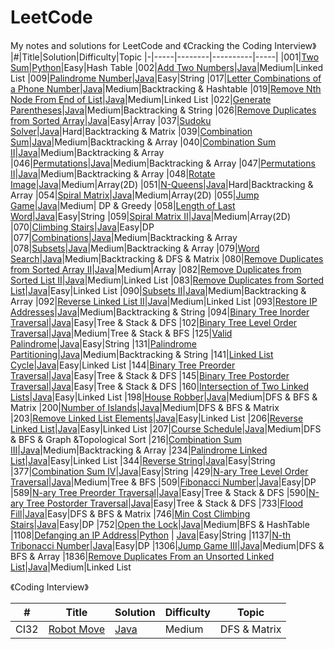 # LeetCode
My notes and solutions for LeetCode and 《Cracking the Coding Interview》
|#|Title|Solution|Difficulty|Topic
|-|-----|--------|----------|-----|
|001|[Two Sum](https://leetcode.com/problems/two-sum)|[Python](https://github.com/yiyangd/LeetCode/blob/main/Python/001_twoSum.py)|Easy|Hash Table
|002|[Add Two Numbers](https://leetcode.com/problems/add-two-numbers/)|[Java](https://github.com/yiyangd/LeetCode/blob/main/Java/002_addTwoNumbers.java)|Medium|Linked List
|009|[Palindrome Number](https://leetcode.com/problems/palindrome-number)|[Java](https://github.com/yiyangd/LeetCode/blob/main/Java/009_isPalindromeNum.java)|Easy|String
|017|[Letter Combinations of a Phone Number](https://leetcode.com/problems/letter-combinations-of-a-phone-number/)|[Java](https://github.com/yiyangd/LeetCode/blob/main/Java/017_letterCombinations.java)|Medium|Backtracking & Hashtable
|019|[Remove Nth Node From End of List](https://leetcode.com/problems/remove-nth-node-from-end-of-list/)|[Java](https://github.com/yiyangd/LeetCode/blob/main/Java/019_removeNthFromEnd.java)|Medium|Linked List
|022|[Generate Parentheses](https://leetcode.com/problems/generate-parentheses/)|[Java](https://github.com/yiyangd/LeetCode/blob/main/Java/022_generateParenthesis.java)|Medium|Backtracking & String
|026|[Remove Duplicates from Sorted Array](https://leetcode.com/problems/remove-duplicates-from-sorted-array/)|[Java](https://github.com/yiyangd/LeetCode/blob/main/Java/026_removeDuplicates.java)|Easy|Array
|037|[Sudoku Solver](https://leetcode.com/problems/sudoku-solver/)|[Java](https://github.com/yiyangd/LeetCode/blob/main/Java/037_solveSudoku.java)|Hard|Backtracking & Matrix
|039|[Combination Sum](https://leetcode.com/problems/combination-sum/)|[Java](https://github.com/yiyangd/LeetCode/blob/main/Java/039_combinationSum.java)|Medium|Backtracking & Array
|040|[Combination Sum II](https://leetcode.com/problems/combination-sum-ii/)|[Java](https://github.com/yiyangd/LeetCode/blob/main/Java/040_combinationSum2.java)|Medium|Backtracking & Array
|046|[Permutations](https://leetcode.com/problems/permutations/)|[Java](https://github.com/yiyangd/LeetCode/blob/main/Java/046_permute.java)|Medium|Backtracking & Array
|047|[Permutations II](https://leetcode.com/problems/permutations-ii/)|[Java](https://github.com/yiyangd/LeetCode/blob/main/Java/047_permuteUnique.java)|Medium|Backtracking & Array
|048|[Rotate Image](https://leetcode.com/problems/rotate-image/)|[Java](https://github.com/yiyangd/LeetCode/blob/main/Java/048_rotateImage.java)|Medium|Array(2D)
|051|[N-Queens](https://leetcode.com/problems/n-queens/)|[Java](https://github.com/yiyangd/LeetCode/blob/main/Java/051_solveNQueens.java)|Hard|Backtracking & Array
|054|[Spiral Matrix](https://leetcode.com/problems/spiral-matrix/)|[Java](https://github.com/yiyangd/LeetCode/blob/main/Java/054_spiralOrder.java)|Medium|Array(2D)
|055|[Jump Game](https://leetcode.com/problems/jump-game/)|[Java](https://github.com/yiyangd/LeetCode/blob/main/Java/055_canJump.java)|Medium| DP & Greedy
|058|[Length of Last Word](https://leetcode.com/problems/length-of-last-word/)|[Java](https://github.com/yiyangd/LeetCode/blob/main/Java/058_lengthOfLastWord.java)|Easy|String
|059|[Spiral Matrix II](https://leetcode.com/problems/spiral-matrix-ii/)|[Java](https://github.com/yiyangd/LeetCode/blob/main/Java/059_generateMatrix.java)|Medium|Array(2D)
|070|[Climbing Stairs](https://leetcode.com/problems/climbing-stairs/)|[Java](https://github.com/yiyangd/LeetCode/blob/main/Java/070_climbStairs.java)|Easy|DP
|077|[Combinations](https://leetcode.com/problems/combinations/)|[Java](https://github.com/yiyangd/LeetCode/blob/main/Java/077_combine.java)|Medium|Backtracking & Array
|078|[Subsets](https://leetcode.com/problems/subsets/)|[Java](https://github.com/yiyangd/LeetCode/blob/main/Java/078_subsets.java)|Medium|Backtracking & Array
|079|[Word Search](https://leetcode.com/problems/word-search/)|[Java](https://github.com/yiyangd/LeetCode/blob/main/Java/079_wordSearch.java)|Medium|Backtracking & DFS & Matrix
|080|[Remove Duplicates from Sorted Array II](https://leetcode.com/problems/remove-duplicates-from-sorted-array-ii/)|[Java](https://github.com/yiyangd/LeetCode/blob/main/Java/080_removeDuplicates2.java)|Medium|Array
|082|[Remove Duplicates from Sorted List II](https://leetcode.com/problems/remove-duplicates-from-sorted-list-ii/)|[Java](https://github.com/yiyangd/LeetCode/blob/main/Java/082_deleteDuplicates.java)|Medium|Linked List
|083|[Remove Duplicates from Sorted List](https://leetcode.com/problems/remove-duplicates-from-sorted-list/)|[Java](https://github.com/yiyangd/LeetCode/blob/main/Java/083_deleteDuplicates.java)|Easy|Linked List
|090|[Subsets II](https://leetcode.com/problems/subsets-ii/)|[Java](https://github.com/yiyangd/LeetCode/blob/main/Java/090_subsetsWithDup.java)|Medium|Backtracking & Array
|092|[Reverse Linked List II](https://leetcode.com/problems/reverse-linked-list-ii/)|[Java](https://github.com/yiyangd/LeetCode/blob/main/Java/092_reverseBetween.java)|Medium|Linked List
|093|[Restore IP Addresses](https://leetcode.com/problems/restore-ip-addresses/)|[Java](https://github.com/yiyangd/LeetCode/blob/main/Java/093_restoreIpAddresses.java)|Medium|Backtracking & String
|094|[Binary Tree Inorder Traversal](https://leetcode.com/problems/binary-tree-inorder-traversal/)|[Java](https://github.com/yiyangd/LeetCode/blob/main/Java/094_inorderTraversal.java)|Easy|Tree & Stack & DFS
|102|[Binary Tree Level Order Traversal](https://leetcode.com/problems/binary-tree-level-order-traversal/)|[Java](https://github.com/yiyangd/LeetCode/blob/main/Java/102_levelOrder.java)|Medium|Tree & Stack & BFS
|125|[Valid Palindrome](https://leetcode.com/problems/valid-palindrome)|[Java](https://github.com/yiyangd/LeetCode/blob/main/Java/125_isPalindrome.java)|Easy|String
|131|[Palindrome Partitioning](https://leetcode.com/problems/palindrome-partitioning/)|[Java](https://github.com/yiyangd/LeetCode/blob/main/Java/131_partition.java)|Medium|Backtracking & String
|141|[Linked List Cycle](https://leetcode.com/problems/linked-list-cycle/)|[Java](https://github.com/yiyangd/LeetCode/blob/main/Java/141_hasCycle.java)|Easy|Linked List
|144|[Binary Tree Preorder Traversal](https://leetcode.com/problems/binary-tree-preorder-traversal/)|[Java](https://github.com/yiyangd/LeetCode/blob/main/Java/144_preorderTraversal.java)|Easy|Tree & Stack & DFS
|145|[Binary Tree Postorder Traversal](https://leetcode.com/problems/binary-tree-preorder-traversal/)|[Java](https://github.com/yiyangd/LeetCode/blob/main/Java/145_postorderTraversal.java)|Easy|Tree & Stack & DFS
|160|[Intersection of Two Linked Lists](https://leetcode.com/problems/intersection-of-two-linked-lists/)|[Java](https://github.com/yiyangd/LeetCode/blob/main/Java/160_getIntersectionNode.java)|Easy|Linked List
|198|[House Robber](https://leetcode.com/problems/number-of-islands/)|[Java](https://github.com/yiyangd/LeetCode/blob/main/Java/200_numIslands.java)|Medium|DFS & BFS & Matrix
|200|[Number of Islands](https://leetcode.com/problems/number-of-islands/)|[Java](https://github.com/yiyangd/LeetCode/blob/main/Java/200_numIslands.java)|Medium|DFS & BFS & Matrix
|203|[Remove Linked List Elements](https://leetcode.com/problems/remove-linked-list-elements/)|[Java](https://github.com/yiyangd/LeetCode/blob/main/Java/203_removeElements.java)|Easy|Linked List
|206|[Reverse Linked List](https://leetcode.com/problems/reverse-linked-list/)|[Java](https://github.com/yiyangd/LeetCode/blob/main/Java/206_reverseList.java)|Easy|Linked List
|207|[Course Schedule](https://leetcode.com/problems/course-schedule/)|[Java](https://github.com/yiyangd/LeetCode/blob/main/Java/207_canFinish.java)|Medium|DFS & BFS & Graph &Topological Sort
|216|[Combination Sum III](https://leetcode.com/problems/combination-sum-iii/)|[Java](https://github.com/yiyangd/LeetCode/blob/main/Java/216_combinationSum3.java)|Medium|Backtracking & Array
|234|[Palindrome Linked List](https://leetcode.com/problems/palindrome-linked-list/)|[Java](https://github.com/yiyangd/LeetCode/blob/main/Java/234_isPalindrome.java)|Easy|Linked List
|344|[Reverse String](https://leetcode.com/problems/reverse-string)|[Java](https://github.com/yiyangd/LeetCode/blob/main/Java/344_reverseString.java)|Easy|String
|377|[Combination Sum IV](https://leetcode.com/problems/combination-sum-iv/)|[Java](https://github.com/yiyangd/LeetCode/blob/main/Java/377_combinationSum4.java)|Easy|String
|429|[N-ary Tree Level Order Traversal](https://leetcode.com/problems/n-nary-tree-level-order-traversal/)|[Java](https://github.com/yiyangd/LeetCode/blob/main/Java/429_levelOrder.java)|Medium|Tree & BFS
|509|[Fibonacci Number](https://leetcode.com/problems/fibonacci-number/)|[Java](https://github.com/yiyangd/LeetCode/blob/main/Java/509_fib.java)|Easy|DP
|589|[N-ary Tree Preorder Traversal](https://leetcode.com/problems/n-ary-tree-preorder-traversal/)|[Java](https://github.com/yiyangd/LeetCode/blob/main/Java/589_preorder.java)|Easy|Tree & Stack & DFS
|590|[N-ary Tree Postorder Traversal](https://leetcode.com/problems/n-ary-tree-postorder-traversal/)|[Java](https://github.com/yiyangd/LeetCode/blob/main/Java/590_postorder.java)|Easy|Tree & Stack & DFS
|733|[Flood Fill](https://leetcode.com/problems/flood-fill/)|[Java](https://github.com/yiyangd/LeetCode/blob/main/Java/733_floodFill.java)|Easy|DFS & BFS & Matrix
|746|[Min Cost Climbing Stairs](https://leetcode.com/problems/min-cost-climbing-stairs/)|[Java](https://github.com/yiyangd/LeetCode/blob/main/Java/746_minCostClimbingStairs.java)|Easy|DP
|752|[Open the Lock](https://leetcode.com/problems/open-the-lock/)|[Java](https://github.com/yiyangd/LeetCode/blob/main/Java/752_openLock.java)|Medium|BFS & HashTable
|1108|[Defanging an IP Address](https://leetcode.com/problems/defanging-an-ip-address/)|[Python](https://github.com/yiyangd/LeetCode/blob/main/Python/_1108Defanging_IP_Address.py) \| [Java](https://github.com/yiyangd/LeetCode/blob/main/Java/_1108_defangIPaddr.java)|Easy|String
|1137|[N-th Tribonacci Number](https://leetcode.com/problems/n-th-tribonacci-number/)|[Java](https://github.com/yiyangd/LeetCode/blob/main/Java/_1137_tribonacci.java)|Easy|DP
|1306|[Jump Game III](https://leetcode.com/problems/jump-game-iii/)|[Java](https://github.com/yiyangd/LeetCode/blob/main/Java/_1306_canReach.java)|Medium|DFS & BFS & Array
|1836|[Remove Duplicates From an Unsorted Linked List](https://leetcode.com/problems/remove-duplicates-from-an-unsorted-linked-list/)|[Java](https://github.com/yiyangd/LeetCode/blob/main/Java/_1836_deleteDuplicatesUnsorted.java)|Medium|Linked List

《Coding Interview》

|#|Title|Solution|Difficulty|Topic
|-|-----|--------|----------|-----|
|CI32|[Robot Move](https://leetcode-cn.com/problems/ji-qi-ren-de-yun-dong-fan-wei-lcof/comments/)|[Java](https://github.com/yiyangd/LeetCode/blob/main/Java/_CI32_movingCount.java)|Medium|DFS & Matrix
